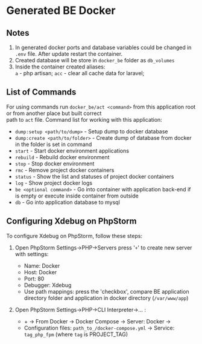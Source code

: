 # Generated BE Docker

## Notes
1. In generated docker ports and database variables could be changed in `.env` file. After update restart the container.
2. Created database will be store in `docker_be` folder as `db_volumes` 
3. Inside the container created aliases:  
	`a` - php artisan;  `acc` - clear all cache data for laravel;

## List of Commands

For using commands run `docker_be/act <command>` from this application root or from another place but built correct  
path to `act` file.
Command list for working with this application:

- `dump:setup <path/to/dump>` - Setup dump to docker database
- `dump:create <path/to/folder>` - Create dump of database from docker in the folder is set in command 
- `start` - Start docker environment applications
- `rebuild` - Rebuild docker environment
- `stop` - Stop docker environment
- `rmc` - Remove project docker containers
- `status` - Show the list and statuses of project docker containers
- `log` - Show project docker logs
- `be <optional command>` - Go into container with application back-end if <optional command> is empty or execute <optional command> inside container from outside
- `db` - Go into application database to mysql 

## Configuring Xdebug on PhpStorm

To configure Xdebug on PhpStorm, follow these steps:

1. Open PhpStorm Settings->PHP->Servers press '`+`' to create new server with settings:
	- Name: Docker
	- Host: Docker
	- Port: 80
	- Debugger: Xdebug
	- Use path mappings: press the 'checkbox', compare BE application directory folder and application in docker directory (`/var/www/app`)

2. Open PhpStorm Settings->PHP->CLI Interpreter->... :
	- \+ -> From Docker -> Docker Compose -> Server: Docker ->
	- Configuration files: `path_to_/docker-compose.yml` -> Service: `tag_php_fpm` (where `tag` is PROJECT_TAG)

